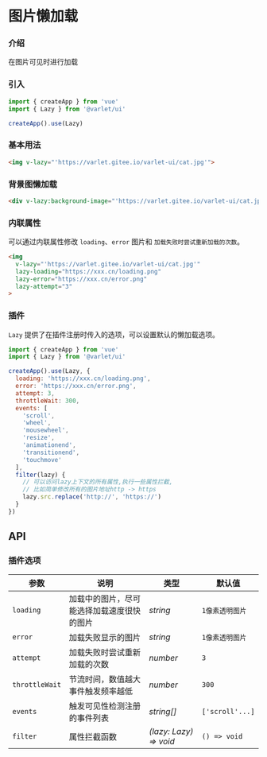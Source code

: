 # 图片懒加载

### 介绍

在图片可见时进行加载

####

### 引入

```js
import { createApp } from 'vue'
import { Lazy } from '@varlet/ui'

createApp().use(Lazy)
```

### 基本用法

```html
<img v-lazy="'https://varlet.gitee.io/varlet-ui/cat.jpg'">
```

### 背景图懒加载
```html
<div v-lazy:background-image="'https://varlet.gitee.io/varlet-ui/cat.jpg'"></div>
```

### 内联属性
可以通过内联属性修改 `loading`、`error` 图片和 `加载失败时尝试重新加载的次数`。

```html
<img
  v-lazy="'https://varlet.gitee.io/varlet-ui/cat.jpg'"
  lazy-loading="https://xxx.cn/loading.png"
  lazy-error="https://xxx.cn/error.png"
  lazy-attempt="3"
>
```

### 插件

`Lazy` 提供了在插件注册时传入的选项，可以设置默认的懒加载选项。

```js
import { createApp } from 'vue'
import { Lazy } from '@varlet/ui'

createApp().use(Lazy, {
  loading: 'https://xxx.cn/loading.png',
  error: 'https://xxx.cn/error.png',
  attempt: 3,
  throttleWait: 300,
  events: [
    'scroll',
    'wheel',
    'mousewheel',
    'resize',
    'animationend',
    'transitionend',
    'touchmove'
  ],
  filter(lazy) {
    // 可以访问lazy上下文的所有属性,执行一些属性拦截,
    // 比如简单修改所有的图片地址http -> https
    lazy.src.replace('http://', 'https://')
  }
})
```

## API

### 插件选项

| 参数 | 说明 | 类型 | 默认值 |
| --- | --- | --- | --- |
| `loading` | 加载中的图片，尽可能选择加载速度很快的图片 | _string_ | `1像素透明图片` |
| `error` | 加载失败显示的图片 | _string_ | `1像素透明图片` |
| `attempt` | 加载失败时尝试重新加载的次数 | _number_ | `3` |
| `throttleWait` | 节流时间，数值越大事件触发频率越低 | _number_ | `300` |
| `events` | 触发可见性检测注册的事件列表 | _string[]_ | `['scroll'...]` |
| `filter` | 属性拦截函数 | _(lazy: Lazy) => void_ | `() => void` |